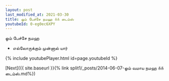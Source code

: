 ```yaml
---
layout: post
last_modified_at: 2021-03-30
title: ஓம் பேச்சே நமஹ ௧௧ டைம்ஸ்
youtubeId: 0-eg0ec6XPY
---
```

 
 
 ஓம் பேச்சே நமஹ  
 
 -  எல்லோருக்கும் முன்னால் யார் 
 
  
 
  
 
 
 
 
 
 


{% include youtubePlayer.html id=page.youtubeId %}
 
[Next]({{ site.baseurl }}{% link  split1/_posts/2014-06-07-ஓம் வமாய நமஹ ௧௧ டைம்ஸ்.md%})
 
